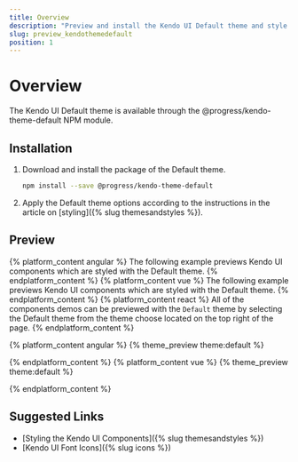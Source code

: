 ```yaml
---
title: Overview
description: "Preview and install the Kendo UI Default theme and style the Kendo UI components in Angular and React projects."
slug: preview_kendothemedefault
position: 1
---
```


# Overview

The Kendo UI Default theme is available through the @progress/kendo-theme-default NPM module.

## Installation

1. Download and install the package of the Default theme.

    ```sh
    npm install --save @progress/kendo-theme-default
    ```

1. Apply the Default theme options according to the instructions in the article on [styling]({% slug themesandstyles %}).

## Preview

{% platform_content angular %}
The following example previews Kendo UI components which are styled with the Default theme.
{% endplatform_content %}
{% platform_content vue %}
The following example previews Kendo UI components which are styled with the Default theme.
{% endplatform_content %}
{% platform_content react %}
All of the components demos can be previewed with the `Default` theme by selecting the Default theme from the theme choose located on the top right of the page.
{% endplatform_content %}

{% platform_content angular %}
{% theme_preview theme:default %}
<script async src="{% asset_path theme-preview.js %}"></script>
{% endplatform_content %}
{% platform_content vue %}
{% theme_preview theme:default %}
<script async src="{% asset_path vue-theme-preview.js %}"></script>
{% endplatform_content %}

## Suggested Links

* [Styling the Kendo UI Components]({% slug themesandstyles %})
* [Kendo UI Font Icons]({% slug icons %})
